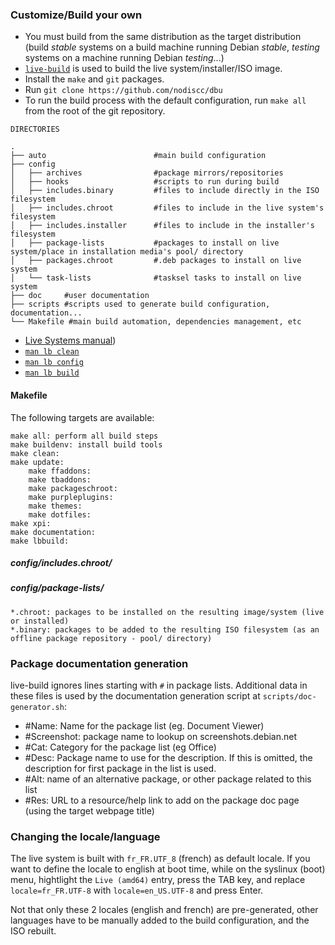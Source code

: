 ### Customize/Build your own

 * You must build from the same distribution as the target distribution (build *stable* systems on a build machine running Debian *stable*, *testing* systems on a machine running Debian *testing*...)
 * [`live-build`](https://www.debian.org/devel/debian-live/) is used to build the live system/installer/ISO image.
 * Install the `make` and `git` packages.
 * Run `git clone https://github.com/nodiscc/dbu`
 * To run the build process with the default configuration, run `make all` from the root of the git repository.


```
DIRECTORIES

.
├── auto                        #main build configuration
├── config
│   ├── archives                #package mirrors/repositories
│   ├── hooks                   #scripts to run during build
│   ├── includes.binary         #files to include directly in the ISO filesystem
│   ├── includes.chroot         #files to include in the live system's filesystem
│   ├── includes.installer      #files to include in the installer's filesystem
│   ├── package-lists           #packages to install on live system/place in installation media's pool/ directory
│   ├── packages.chroot         #.deb packages to install on live system
│   └── task-lists              #tasksel tasks to install on live system
├── doc     #user documentation
├── scripts #scripts used to generate build configuration, documentation...
└── Makefile #main build automation, dependencies management, etc

```

* [Live Systems manual](https://debian-live.alioth.debian.org/live-manual/stable/manual/html/live-manual.en.html))
* [`man lb clean`](https://manpages.debian.org/cgi-bin/man.cgi?query=lb_clean&sektion=1&apropos=0&manpath=Debian+8+jessie&locale=)
* [`man lb config`](https://manpages.debian.org/cgi-bin/man.cgi?query=lb_config&sektion=1&apropos=0&manpath=Debian+8+jessie&locale=)
* [`man lb build`](https://manpages.debian.org/cgi-bin/man.cgi?query=lb_build&sektion=1&apropos=0&manpath=Debian+8+jessie&locale=)


#### Makefile

The following targets are available:

```
make all: perform all build steps
make buildenv: install build tools
make clean:
make update:
    make ffaddons:
    make tbaddons:
    make packageschroot:
    make purpleplugins:
    make themes:
    make dotfiles:
make xpi:
make documentation:
make lbbuild:
```

##### config/includes.chroot/

##### config/package-lists/


    *.chroot: packages to be installed on the resulting image/system (live or installed)
    *.binary: packages to be added to the resulting ISO filesystem (as an offline package repository - pool/ directory)
 
### Package documentation generation
 
live-build ignores lines starting with `#` in package lists. Additional data in these files is used by the documentation generation script at `scripts/doc-generator.sh`:

 * #Name: Name for the package list (eg. Document Viewer)
 * #Screenshot: package name to lookup on screenshots.debian.net
 * #Cat: Category for the package list (eg Office)
 * #Desc: Package name to use for the description. If this is omitted, the description for first package in the list is used.
 * #Alt: name of an alternative package, or other package related to this list
 * #Res: URL to a resource/help link to add on the package doc page (using the target webpage title)

### Changing the locale/language

The live system is built with `fr_FR.UTF_8` (french) as default locale. If you want to define the locale to english at boot time, while on the syslinux (boot) menu, hightlight the `Live (amd64)` entry, press the TAB key, and replace `locale=fr_FR.UTF-8` with `locale=en_US.UTF-8` and press Enter.

Not that only these 2 locales (english and french) are pre-generated, other languages have to be manually added to the build configuration, and the ISO rebuilt.
